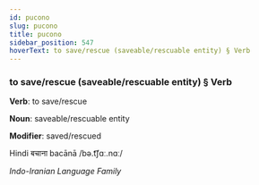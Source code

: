 ```yaml
---
id: pucono
slug: pucono
title: pucono
sidebar_position: 547
hoverText: to save/rescue (saveable/rescuable entity) § Verb
---
```


### to save/rescue (saveable/rescuable entity) § Verb

**Verb**: to save/rescue

**Noun**: saveable/rescuable entity

**Modifier**: saved/rescued

Hindi बचाना bacānā /bə.t͡ʃɑː.nɑː/

*Indo-Iranian Language Family*